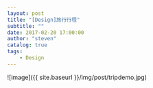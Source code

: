```yaml
---
layout: post
title: "[Design]旅行行程"
subtitle: ""
date: 2017-02-20 17:00:00
author: "steven"
catalog: true
tags:
    - Design
---
```


![image]({{ site.baseurl }}/img/post/tripdemo.jpg)
